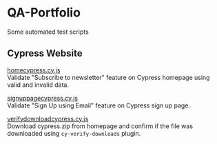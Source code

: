# QA-Portfolio

Some automated test scripts

## Cypress Website
<a href="https://github.com/kaiorampz/QA-Portfolio/blob/main/homecypress.cy.js">homecypress.cy.js</a><br>
Validate "Subscribe to newsletter" feature on Cypress homepage using valid and invalid data.

<a href="https://github.com/kaiorampz/QA-Portfolio/blob/main/signuppagecypress.cy.js">signuppagecypress.cy.js</a><br>
Validate "Sign Up using Email" feature on Cypress sign up page.

<a href="https://github.com/kaiorampz/QA-Portfolio/blob/main/verifydownloadcypress.cy.js">verifydownloadcypress.cy.js</a><br>
Download cypress.zip from homepage and confirm if the file was downloaded using `cy-verify-downloads` plugin.
